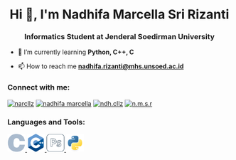 <h1 align="center">Hi 👋, I'm Nadhifa Marcella Sri Rizanti</h1>
<h3 align="center">Informatics Student at Jenderal Soedirman University</h3>

- 🌱 I’m currently learning **Python, C++, C**

- 📫 How to reach me **nadhifa.rizanti@mhs.unsoed.ac.id**

<h3 align="left">Connect with me:</h3>
<p align="left">
<a href="https://twitter.com/narcllz" target="blank"><img align="center" src="https://raw.githubusercontent.com/rahuldkjain/github-profile-readme-generator/master/src/images/icons/Social/twitter.svg" alt="narcllz" height="30" width="40" /></a>
<a href="https://linkedin.com/in/nadhifa marcella" target="blank"><img align="center" src="https://raw.githubusercontent.com/rahuldkjain/github-profile-readme-generator/master/src/images/icons/Social/linked-in-alt.svg" alt="nadhifa marcella" height="30" width="40" /></a>
<a href="https://instagram.com/ndh.cllz" target="blank"><img align="center" src="https://raw.githubusercontent.com/rahuldkjain/github-profile-readme-generator/master/src/images/icons/Social/instagram.svg" alt="ndh.cllz" height="30" width="40" /></a>
<a href="https://www.youtube.com/c/n.m.s.r" target="blank"><img align="center" src="https://raw.githubusercontent.com/rahuldkjain/github-profile-readme-generator/master/src/images/icons/Social/youtube.svg" alt="n.m.s.r" height="30" width="40" /></a>
</p>

<h3 align="left">Languages and Tools:</h3>
<p align="left"> <a href="https://www.cprogramming.com/" target="_blank" rel="noreferrer"> <img src="https://raw.githubusercontent.com/devicons/devicon/master/icons/c/c-original.svg" alt="c" width="40" height="40"/> </a> <a href="https://www.w3schools.com/cpp/" target="_blank" rel="noreferrer"> <img src="https://raw.githubusercontent.com/devicons/devicon/master/icons/cplusplus/cplusplus-original.svg" alt="cplusplus" width="40" height="40"/> </a> <a href="https://www.photoshop.com/en" target="_blank" rel="noreferrer"> <img src="https://raw.githubusercontent.com/devicons/devicon/master/icons/photoshop/photoshop-line.svg" alt="photoshop" width="40" height="40"/> </a> <a href="https://www.python.org" target="_blank" rel="noreferrer"> <img src="https://raw.githubusercontent.com/devicons/devicon/master/icons/python/python-original.svg" alt="python" width="40" height="40"/> </a> </p>
